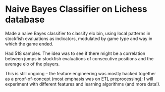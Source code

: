 # Naive Bayes Classifier on Lichess database

Made a naive Bayes classifier to classify elo bin, using local patterns in stockfish evaluations as indicators, modulated by game type and way in which the game ended.

Had 518 samples. The idea was to see if there might be a correlation between jumps in stockfish evaluations of consecutive positions and the average elo of the players.

This is still ongoing – the feature engineering was mostly hacked together as a proof-of-concept (most emphasis was on ETL preprocessing); I will experiment with different features and learning algorithms (and more data!).
